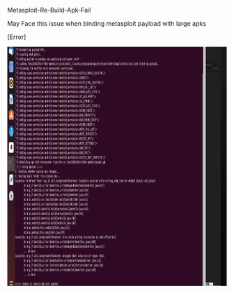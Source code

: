 Metasploit-Re-Build-Apk-Fail

May Face this issue when binding metasploit payload with large apks

[Error]
<p align="left">
   <img src="https://raw.githubusercontent.com/Malicious-Xv/Metasploit-Re-Build-Apk-Fail/main/Screenshot%20(142).png" width=950px height=550px>
   </p>
